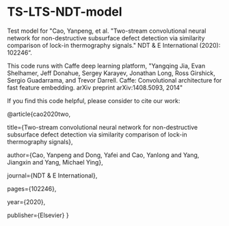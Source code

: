 # TS-LTS-NDT-model
Test model for "Cao, Yanpeng, et al. "Two-stream convolutional neural network for non-destructive subsurface defect detection via similarity comparison of lock-in thermography signals." NDT & E International (2020): 102246“.

This code runs with Caffe deep learning platform, "Yangqing Jia, Evan Shelhamer, Jeff Donahue, Sergey Karayev, Jonathan Long, Ross Girshick, Sergio Guadarrama, and Trevor Darrell. Caffe: Convolutional architecture for fast feature embedding. arXiv preprint arXiv:1408.5093, 2014"

If you find this code helpful, please consider to cite our work:

@article{cao2020two,

  title={Two-stream convolutional neural network for non-destructive subsurface defect detection via similarity comparison of lock-in thermography signals},
  
  author={Cao, Yanpeng and Dong, Yafei and Cao, Yanlong and Yang, Jiangxin and Yang, Michael Ying},
  
  journal={NDT \& E International},
  
  pages={102246},
  
  year={2020},
  
  publisher={Elsevier}
}
